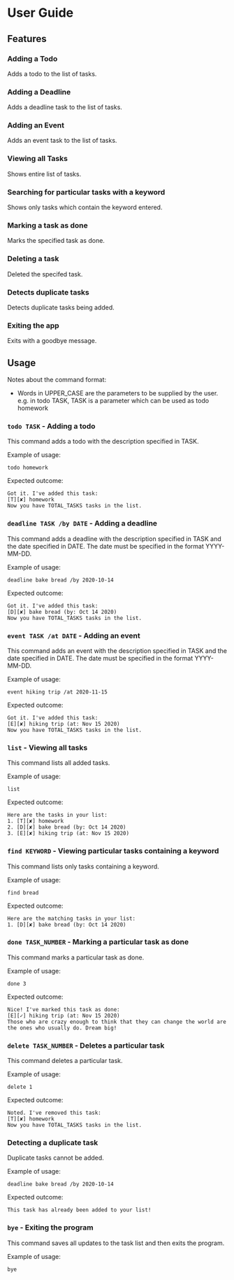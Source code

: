 # User Guide

## Features

### Adding a Todo 
Adds a todo to the list of tasks.

### Adding a Deadline
Adds a deadline task to the list of tasks.

### Adding an Event
Adds an event task to the list of tasks.

### Viewing all Tasks
Shows entire list of tasks.

### Searching for particular tasks with a keyword
Shows only tasks which contain the keyword entered.

### Marking a task as done
Marks the specified task as done.

### Deleting a task
Deleted the specifed task.

### Detects duplicate tasks
Detects duplicate tasks being added.

### Exiting the app
Exits with a goodbye message.

## Usage

Notes about the command format:
* Words in UPPER_CASE are the parameters to be supplied by the user.
e.g. in todo TASK, TASK is a parameter which can be used as todo homework

### `todo TASK` - Adding a todo

This command adds a todo with the description specified in TASK.

Example of usage: 

`todo homework`

Expected outcome:

```
Got it. I've added this task:
[T][✘] homework
Now you have TOTAL_TASKS tasks in the list.
```

### `deadline TASK /by DATE` - Adding a deadline

This command adds a deadline with the description specified in TASK and the date specified in DATE.
The date must be specified in the format YYYY-MM-DD.

Example of usage: 

`deadline bake bread /by 2020-10-14`

Expected outcome:

```
Got it. I've added this task:
[D][✘] bake bread (by: Oct 14 2020)
Now you have TOTAL_TASKS tasks in the list.
```

### `event TASK /at DATE` - Adding an event

This command adds an event with the description specified in TASK and the date specified in DATE.
The date must be specified in the format YYYY-MM-DD.

Example of usage: 

`event hiking trip /at 2020-11-15`

Expected outcome:

```
Got it. I've added this task:
[E][✘] hiking trip (at: Nov 15 2020)
Now you have TOTAL_TASKS tasks in the list.
```

### `list` - Viewing all tasks

This command lists all added tasks.

Example of usage: 

`list`

Expected outcome:

```
Here are the tasks in your list:
1. [T][✘] homework
2. [D][✘] bake bread (by: Oct 14 2020)
3. [E][✘] hiking trip (at: Nov 15 2020)
```

### `find KEYWORD` - Viewing particular tasks containing a keyword

This command lists only tasks containing a keyword.

Example of usage: 

`find bread`

Expected outcome:

```
Here are the matching tasks in your list:
1. [D][✘] bake bread (by: Oct 14 2020)
```
### `done TASK_NUMBER` - Marking a particular task as done

This command marks a particular task as done.

Example of usage: 

`done 3`

Expected outcome:

```
Nice! I've marked this task as done:
[E][✓] hiking trip (at: Nov 15 2020)
Those who are crazy enough to think that they can change the world are the ones who usually do. Dream big!

```

### `delete TASK_NUMBER` - Deletes a particular task

This command deletes a particular task.

Example of usage: 

`delete 1`

Expected outcome:

```
Noted. I've removed this task:
[T][✘] homework
Now you have TOTAL_TASKS tasks in the list.
```

### Detecting a duplicate task

Duplicate tasks cannot be added.

Example of usage: 

`deadline bake bread /by 2020-10-14`

Expected outcome:

```
This task has already been added to your list!
```

### `bye` - Exiting the program

This command saves all updates to the task list and then exits the program.

Example of usage: 

`bye`
